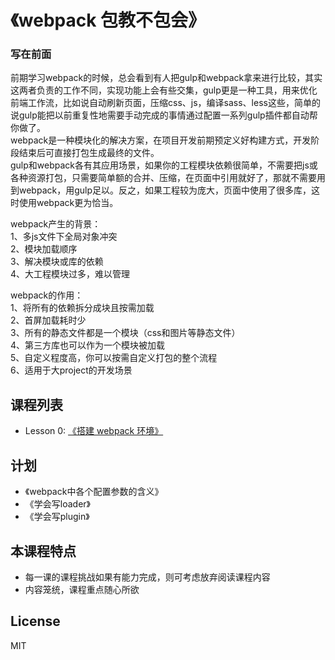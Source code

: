 # 《webpack 包教不包会》

### 写在前面
前期学习webpack的时候，总会看到有人把gulp和webpack拿来进行比较，其实这两者负责的工作不同，实现功能上会有些交集，gulp更是一种工具，用来优化前端工作流，比如说自动刷新页面，压缩css、js，编译sass、less这些，简单的说gulp能把以前重复性地需要手动完成的事情通过配置一系列gulp插件都自动帮你做了。  
webpack是一种模块化的解决方案，在项目开发前期预定义好构建方式，开发阶段结束后可直接打包生成最终的文件。  
gulp和webpack各有其应用场景，如果你的工程模块依赖很简单，不需要把js或各种资源打包，只需要简单额的合并、压缩，在页面中引用就好了，那就不需要用到webpack，用gulp足以。反之，如果工程较为庞大，页面中使用了很多库，这时使用webpack更为恰当。

webpack产生的背景：  
1、多js文件下全局对象冲突  
2、模块加载顺序  
3、解决模块或库的依赖  
4、大工程模块过多，难以管理  

webpack的作用：  
1、将所有的依赖拆分成块且按需加载  
2、首屏加载耗时少  
3、所有的静态文件都是一个模块（css和图片等静态文件）  
4、第三方库也可以作为一个模块被加载  
5、自定义程度高，你可以按需自定义打包的整个流程  
6、适用于大project的开发场景  

## 课程列表

* Lesson 0: [《搭建 webpack 环境》](https://github.com/kingvid-chan/webpack-lessons/tree/master/lesson0)

## 计划

* 《webpack中各个配置参数的含义》
* 《学会写loader》
* 《学会写plugin》

## 本课程特点

* 每一课的课程挑战如果有能力完成，则可考虑放弃阅读课程内容
* 内容笼统，课程重点随心所欲

## License

MIT